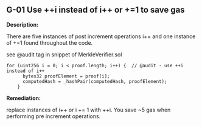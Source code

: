 ## G-01 Use ++i instead of i++ or +=1 to save gas

**Description:**

There are five instances of post increment operations i++ and one instance of +=1 found throughout the code. 



see @audit tag in snippet of MerkleVerifier.sol

```
for (uint256 i = 0; i < proof.length; i++) {  // @audit - use ++i instead of i++
      bytes32 proofElement = proof[i];
      computedHash = _hashPair(computedHash, proofElement);
    }

```

**Remediation:**

replace instances of i++ or i += 1 with ++i. You save ~5 gas when performing pre increment operations. 
